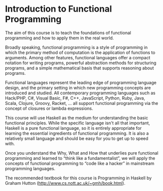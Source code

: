 Introduction to Functional Programming
======================================

The aim of this course is to teach the foundations of functional programming and how to apply them in the real world.

Broadly speaking, functional programming is a style of programming in which the primary method of computation is the application of functions to arguments. Among other features, functional languages offer a compact notation for writing programs, powerful abstraction methods for structuring programs, and a simple mathematical basis that supports reasoning about programs.

Functional languages represent the leading edge of programming language design, and the primary setting in which new programming concepts are introduced and studied. All contemporary programming languages such as Hack/PHP, C#, Visual Basic, F#, C++, JavaScript, Python, Ruby, Java, Scala, Clojure, Groovy, Racket, … all support functional programming via the concept of closures or lambda expressions. 

This course will use Haskell as the medium for understanding the basic functional principles. While the specific language isn't all that important, Haskell is a pure functional language, so it is entirely appropriate for learning the essential ingredients of functional programming. It is also a relatively small language and should be easy for you to get up to speed with.

Once you understand the Why, What and How that underlies pure functional programming and learned to “think like a fundamentalist”, we will apply the concepts of functional programming to “code like a hacker” in mainstream programming languages. 

The recommended textbook for this course is Programming in Haskell by Graham Hutton (http://www.cs.nott.ac.uk/~gmh/book.html). 
